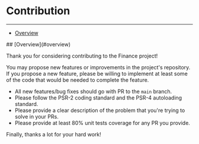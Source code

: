 # Contribution

---

- [Overview](#overview)

<a name="overview">
## [Overview](#overview)

Thank you for considering contributing to the Finance project!

You may propose new features or improvements in the project's repository. If you propose a new feature, please be willing to implement at least some of the code that would be needed to complete the feature.


- All new features/bug fixes should go with PR to the `main` branch.
- Please follow the PSR-2 coding standard and the PSR-4 autoloading standard.
- Please provide a clear description of the problem that you're trying to solve in your PRs.
- Please provide at least 80% unit tests coverage for any PR you provide.

Finally, thanks a lot for your hard work!

